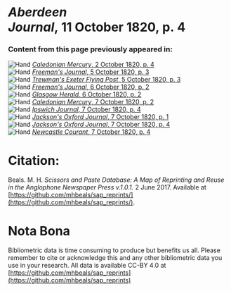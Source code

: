 # *Aberdeen Journal*, 11 October 1820, p. 4  
  
### Content from this page previously appeared in:  
![Hand](http://scissorsandpaste.net/wp-content/uploads/2017/06/smallhandpointer.png) [*Caledonian Mercury*, 2 October 1820, p. 4](https://mhbeals.github.io/sap_html/Caledonian-Mercury/Caledonian-Mercury-2-October-1820-p-4)  
![Hand](http://scissorsandpaste.net/wp-content/uploads/2017/06/smallhandpointer.png) [*Freeman's Journal*, 5 October 1820, p. 3](https://mhbeals.github.io/sap_html/Freeman's-Journal/Freeman's-Journal-5-October-1820-p-3)  
![Hand](http://scissorsandpaste.net/wp-content/uploads/2017/06/smallhandpointer.png) [*Trewman's Exeter Flying Post*, 5 October 1820, p. 3](https://mhbeals.github.io/sap_html/Trewman's-Exeter-Flying-Post/Trewman's-Exeter-Flying-Post-5-October-1820-p-3)  
![Hand](http://scissorsandpaste.net/wp-content/uploads/2017/06/smallhandpointer.png) [*Freeman's Journal*, 6 October 1820, p. 2](https://mhbeals.github.io/sap_html/Freeman's-Journal/Freeman's-Journal-6-October-1820-p-2)  
![Hand](http://scissorsandpaste.net/wp-content/uploads/2017/06/smallhandpointer.png) [*Glasgow Herald*, 6 October 1820, p. 2](https://mhbeals.github.io/sap_html/Glasgow-Herald/Glasgow-Herald-6-October-1820-p-2)  
![Hand](http://scissorsandpaste.net/wp-content/uploads/2017/06/smallhandpointer.png) [*Caledonian Mercury*, 7 October 1820, p. 2](https://mhbeals.github.io/sap_html/Caledonian-Mercury/Caledonian-Mercury-7-October-1820-p-2)  
![Hand](http://scissorsandpaste.net/wp-content/uploads/2017/06/smallhandpointer.png) [*Ipswich Journal*, 7 October 1820, p. 4](https://mhbeals.github.io/sap_html/Ipswich-Journal/Ipswich-Journal-7-October-1820-p-4)  
![Hand](http://scissorsandpaste.net/wp-content/uploads/2017/06/smallhandpointer.png) [*Jackson's Oxford Journal*, 7 October 1820, p. 1](https://mhbeals.github.io/sap_html/Jackson's-Oxford-Journal/Jackson's-Oxford-Journal-7-October-1820-p-1)  
![Hand](http://scissorsandpaste.net/wp-content/uploads/2017/06/smallhandpointer.png) [*Jackson's Oxford Journal*, 7 October 1820, p. 4](https://mhbeals.github.io/sap_html/Jackson's-Oxford-Journal/Jackson's-Oxford-Journal-7-October-1820-p-4)  
![Hand](http://scissorsandpaste.net/wp-content/uploads/2017/06/smallhandpointer.png) [*Newcastle Courant*, 7 October 1820, p. 4](https://mhbeals.github.io/sap_html/Newcastle-Courant/Newcastle-Courant-7-October-1820-p-4)  


# Citation: 

Beals. M. H. *Scissors and Paste Database: A Map of Reprinting and Reuse in the Anglophone Newspaper Press v.1.0.1.* 2 June 2017. Available at [https://github.com/mhbeals/sap_reprints/](https://github.com/mhbeals/sap_reprints/). 

# Nota Bona

Bibliometric data is time consuming to produce but benefits us all. Please remember to cite or acknowledge this and any other bibliometric data you use in your research. All data is available CC-BY 4.0 at [https://github.com/mhbeals/sap_reprints](https://github.com/mhbeals/sap_reprints)